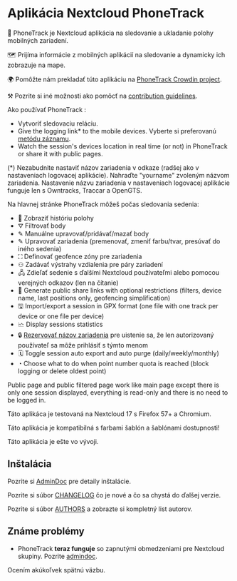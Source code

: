 # Aplikácia Nextcloud PhoneTrack

📱 PhoneTrack je Nextcloud aplikácia na sledovanie a ukladanie polohy mobilných zariadení.

🗺 Prijíma informácie z mobilných aplikácií na sledovanie a dynamicky ich zobrazuje na mape.

🌍 Pomôžte nám prekladať túto aplikáciu na [PhoneTrack Crowdin project](https://crowdin.com/project/phonetrack).

⚒ Pozrite si iné možnosti ako pomôcť na [contribution guidelines](https://gitlab.com/eneiluj/phonetrack-oc/blob/master/CONTRIBUTING.md).

Ako používať PhoneTrack :

* Vytvoriť sledovaciu reláciu.
* Give the logging link\* to the mobile devices. Vyberte si preferovanú [metódu záznamu](https://gitlab.com/eneiluj/phonetrack-oc/wikis/userdoc#logging-methods).
* Watch the session's devices location in real time (or not) in PhoneTrack or share it with public pages.

(\*) Nezabudnite nastaviť názov zariadenia v odkaze (radšej ako v nastaveniach logovacej aplikácie). Nahraďte "yourname" zvoleným názvom zariadenia. Nastavenie názvu zariadenia v nastaveniach logovacej aplikácie funguje len s Owntracks, Traccar a OpenGTS.

Na hlavnej stránke PhoneTrack môžeš počas sledovania sedenia:

* 📍 Zobraziť históriu polohy
* ⛛ Filtrovať body
* ✎ Manuálne upravovať/pridávať/mazať body
* ✎ Upravovať zariadenia (premenovať, zmeniť farbu/tvar, presúvať do iného sedenia)
* ⛶ Definovať geofence zóny pre zariadenia
* ⚇ Zadávať výstrahy vzdialenia pre páry zariadení
* 🖧 Zdieľať sedenie s ďalšími Nextcloud používateľmi alebo pomocou verejných odkazov (len na čítanie)
* 🔗 Generate public share links with optional restrictions (filters, device name, last positions only, geofencing simplification)
* 🖫 Import/export a session in GPX format (one file with one track per device or one file per device)
* 🗠 Display sessions statistics
* 🔒 [Rezervovať názov zariadenia](https://gitlab.com/eneiluj/phonetrack-oc/wikis/userdoc#device-name-reservation) pre uistenie sa, že len autorizovaný používateľ sa môže prihlásiť s týmto menom
* 🗓 Toggle session auto export and auto purge (daily/weekly/monthly)
* ◔ Choose what to do when point number quota is reached (block logging or delete oldest point)

Public page and public filtered page work like main page except there is only one session displayed, everything is read-only and there is no need to be logged in.

Táto aplikáca je testovaná na Nextcloud 17 s Firefox 57+ a Chromium.

Táto aplikácia je kompatibilná s farbami šablón a šablónami dostupnosti!

Táto aplikácia je ešte vo vývoji.

## Inštalácia

Pozrite si [AdminDoc](https://gitlab.com/eneiluj/phonetrack-oc/wikis/admindoc) pre detaily inštalácie.

Pozrite si súbor [CHANGELOG](https://gitlab.com/eneiluj/phonetrack-oc/blob/master/CHANGELOG.md#change-log) čo je nové a čo sa chystá do ďalšej verzie.

Pozrite si súbor [AUTHORS](https://gitlab.com/eneiluj/phonetrack-oc/blob/master/AUTHORS.md#authors) a zobrazte si kompletný list autorov.

## Známe problémy

* PhoneTrack **teraz funguje** so zapnutými obmedzeniami pre Nextcloud skupiny. Pozrite [admindoc](https://gitlab.com/eneiluj/phonetrack-oc/wikis/admindoc#issue-with-phonetrack-restricted-to-some-groups-in-nextcloud).

Ocením akúkoľvek spätnú väzbu.